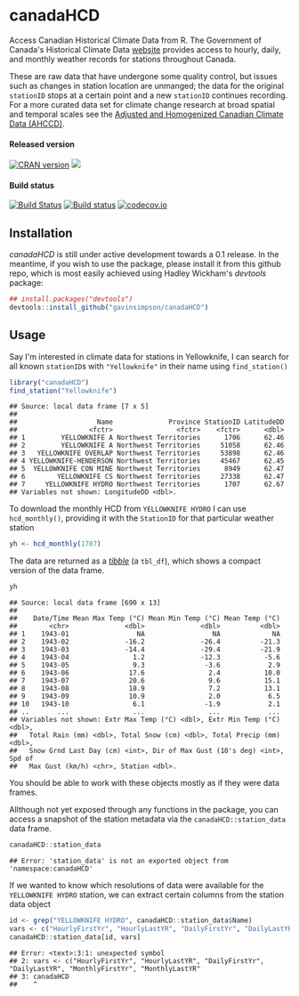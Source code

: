 # canadaHCD
Access Canadian Historical Climate Data from R. The Government of Canada's Historical Climate Data [website](http://climate.weather.gc.ca/index_e.html) provides access to hourly, daily, and monthly weather records for stations throughout Canada.

These are raw data that have undergone some quality control, but issues such as changes in station location are unmanged; the data for the original `stationID` stops at a certain point and a new `stationID` continues recording. For a more curated data set for climate change research at broad spatial and temporal scales see the [Adjusted and Homogenized Canadian Climate Data (AHCCD)](http://ec.gc.ca/dccha-ahccd/default.asp?lang=En&n=B1F8423A-1).

#### Released version
[![CRAN version](http://www.r-pkg.org/badges/version/canadaHCD)](http://cran.rstudio.com/web/packages/canadaHCD/index.html) [![](http://cranlogs.r-pkg.org/badges/grand-total/canadaHCD)](http://cran.rstudio.com/web/packages/canadaHCD/index.html)

#### Build status
[![Build Status](https://travis-ci.org/gavinsimpson/canadaHCD.svg?branch=master)](https://travis-ci.org/gavinsimpson/canadaHCD)  [![Build status](https://ci.appveyor.com/api/projects/status/e3ptg9drviavci71/branch/master?svg=true)](https://ci.appveyor.com/project/gavinsimpson/canadahcd/branch/master)  [![codecov.io](https://codecov.io/github/gavinsimpson/canadaHCD/coverage.svg?branch=master)](https://codecov.io/github/gavinsimpson/canadaHCD?branch=master)

## Installation

*canadaHCD* is still under active development towards a 0.1 release. In the meantime, if you wish to use the package, please install it from this github repo, which is most easily achieved using Hadley Wickham's *devtools* package:


```r
## install.packages("devtools")
devtools::install_github("gavinsimpson/canadaHCD")
```

## Usage

Say I'm interested in climate data for stations in Yellowknife, I can search for all known `stationID`s with `"Yellowknife"` in their name using `find_station()`


```r
library("canadaHCD")
find_station("Yellowknife")
```

```
## Source: local data frame [7 x 5]
## 
##                    Name              Province StationID LatitudeDD
##                  <fctr>                <fctr>    <fctr>      <dbl>
## 1         YELLOWKNIFE A Northwest Territories      1706      62.46
## 2         YELLOWKNIFE A Northwest Territories     51058      62.46
## 3   YELLOWKNIFE OVERLAP Northwest Territories     53898      62.46
## 4 YELLOWKNIFE-HENDERSON Northwest Territories     45467      62.45
## 5  YELLOWKNIFE CON MINE Northwest Territories      8949      62.47
## 6        YELLOWKNIFE CS Northwest Territories     27338      62.47
## 7     YELLOWKNIFE HYDRO Northwest Territories      1707      62.67
## Variables not shown: LongitudeDD <dbl>.
```

To download the monthly HCD from `YELLOWKNIFE HYDRO` I can use `hcd_monthly()`, providing it with the `StationID` for that particular weather station


```r
yh <- hcd_monthly(1707)
```

The data are returned as a [*tibble*](https://cran.r-project.org/web/packages/tibble/vignettes/tibble.html) (a `tbl_df`), which shows a compact version of the data frame.


```r
yh
```

```
## Source: local data frame [690 x 13]
## 
##    Date/Time Mean Max Temp (°C) Mean Min Temp (°C) Mean Temp (°C)
##        <chr>              <dbl>              <dbl>          <dbl>
## 1    1943-01                 NA                 NA             NA
## 2    1943-02              -16.2              -26.4          -21.3
## 3    1943-03              -14.4              -29.4          -21.9
## 4    1943-04                1.2              -12.3           -5.6
## 5    1943-05                9.3               -3.6            2.9
## 6    1943-06               17.6                2.4           10.0
## 7    1943-07               20.6                9.6           15.1
## 8    1943-08               18.9                7.2           13.1
## 9    1943-09               10.9                2.0            6.5
## 10   1943-10                6.1               -1.9            2.1
## ..       ...                ...                ...            ...
## Variables not shown: Extr Max Temp (°C) <dbl>, Extr Min Temp (°C) <dbl>,
##   Total Rain (mm) <dbl>, Total Snow (cm) <dbl>, Total Precip (mm) <dbl>,
##   Snow Grnd Last Day (cm) <int>, Dir of Max Gust (10's deg) <int>, Spd of
##   Max Gust (km/h) <chr>, Station <dbl>.
```

You should be able to work with these objects mostly as if they were data frames.

Allthough not yet exposed through any functions in the package, you can access a snapshot of the station metadata via the `canadaHCD::station_data` data frame.


```r
canadaHCD::station_data
```

```
## Error: 'station_data' is not an exported object from 'namespace:canadaHCD'
```

If we wanted to know which resolutions of data were available for the `YELLOWKNIFE HYDRO` station, we can extract certain columns from the station data object


```r
id <- grep("YELLOWKNIFE HYDRO", canadaHCD::station_data$Name)
vars <- c("HourlyFirstYr", "HourlyLastYR", "DailyFirstYr", "DailyLastYR", "MonthlyFirstYr", "MonthlyLastYR"
canadaHCD::station_data[id, vars]
```

```
## Error: <text>:3:1: unexpected symbol
## 2: vars <- c("HourlyFirstYr", "HourlyLastYR", "DailyFirstYr", "DailyLastYR", "MonthlyFirstYr", "MonthlyLastYR"
## 3: canadaHCD
##    ^
```
